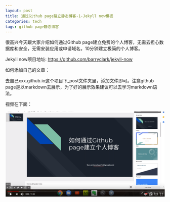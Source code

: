 ```yaml
---
layout: post
title: 通过Github page建立静态博客-1-Jekyll now模板
categories: tech
tags: github page静态博客
---
```


很高兴今天跟大家介绍如何通过Github page建立免费的个人博客，无需去担心数据库和安全，无需安装应用或申请域名，10分钟建立极简的个人博客。

Jekyll now项目地址: https://github.com/barryclark/jekyll-now

如何添加自己的文章：

去自己xxx.github.io这个项目下_post文件夹里，添加文件即可。注意github page是以markdown去展示，为了好的展示效果建议可以去学习markdown语法。

视频在下面：

[![Everything Is AWESOME](/images/github_page/1.PNG)](https://youtu.be/RQAXzv0zZSA "Everything Is AWESOME")

